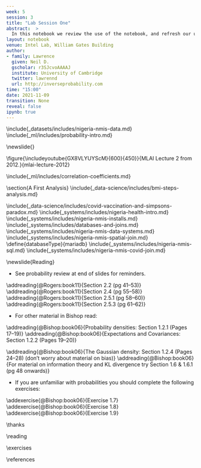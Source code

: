 ```yaml
---
week: 5
session: 3
title: "Lab Session One"
abstract:  >
  In this notebook we review the use of the notebook, and refresh our understanding of probability.
layout: notebook
venue: Intel Lab, William Gates Building
author:
- family: Lawrence
  given: Neil D.
  gscholar: r3SJcvoAAAAJ
  institute: University of Cambridge
  twitter: lawrennd
  url: http://inverseprobability.com
time: "15:00"
date: 2021-11-09
transition: None
reveal: false
ipynb: true
---
```




\include{_datasets/includes/nigeria-nmis-data.md}
\include{_ml/includes/probability-intro.md}

\newslide{}

\figure{\includeyoutube{GX8VLYUYScM}{600}{450}}{MLAI Lecture 2 from 2012.}{mlai-lecture-2012}

\include{_ml/includes/correlation-coefficients.md}

\section{A First Analysis}
\include{_data-science/includes/bmi-steps-analysis.md}


\include{_data-science/includes/covid-vaccination-and-simpsons-paradox.md}
\include{_systems/includes/nigeria-health-intro.md}
\include{_systems/includes/nigeria-nmis-installs.md}
\include{_systems/includes/databases-and-joins.md}
\include{_systems/includes/nigeria-nmis-data-systems.md}
\include{_systems/includes/nigeria-nmis-spatial-join.md}
\define{databaseType}{mariadb}
\include{_systems/includes/nigeria-nmis-sql.md}
\include{_systems/includes/nigeria-nmis-covid-join.md}



\newslide{Reading}

-   See probability review at end of slides for reminders.

\addreading{@Rogers:book11}{Section 2.2 (pg 41–53)}
\addreading{@Rogers:book11}{Section 2.4 (pg 55–58)}
\addreading{@Rogers:book11}{Section 2.5.1 (pg 58–60)}
\addreading{@Rogers:book11}{Section 2.5.3 (pg 61–62)}

- For other material in Bishop read:

\addreading{@Bishop:book06}{Probability densities: Section 1.2.1 (Pages 17–19)}
\addreading{@Bishop:book06}{Expectations and Covariances: Section 1.2.2 (Pages 19–20)}

\addreading{@Bishop:book06}{The Gaussian density: Section 1.2.4 (Pages 24–28) (don’t worry about material on bias)}
\addreading{@Bishop:book06}{For material on information theory and KL divergence try Section 1.6 & 1.6.1 (pg 48 onwards)}

- If you are unfamiliar with probabilities you should complete the
    following exercises:

\addexercise{@Bishop:book06}{Exercise 1.7}
\addexercise{@Bishop:book06}{Exercise 1.8}
\addexercise{@Bishop:book06}{Exercise 1.9}


\thanks

\reading

\exercises


\references
